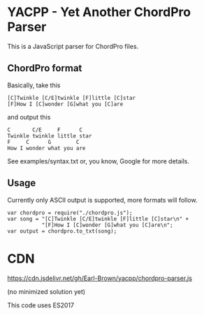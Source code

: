 # YACPP - Yet Another ChordPro Parser

This is a JavaScript parser for ChordPro files.

## ChordPro format

Basically, take this

    [C]Twinkle [C/E]twinkle [F]little [C]star
    [F]How I [C]wonder [G]what you [C]are

and output this
 
    C       C/E     F      C
    Twinkle twinkle little star
    F     C      G        C
    How I wonder what you are

See examples/syntax.txt or, you know, Google for more details.

## Usage

Currently only ASCII output is supported, more formats will follow.

    var chordpro = require("./chordpro.js");
    var song = "[C]Twinkle [C/E]twinkle [F]little [C]star\n" +
               "[F]How I [C]wonder [G]what you [C]are\n";
    var output = chordpro.to_txt(song);

# CDN
https://cdn.jsdelivr.net/gh/Earl-Brown/yacpp/chordpro-parser.js

(no minimized solution yet)

This code uses ES2017
